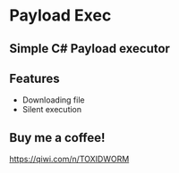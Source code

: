 # Payload Exec

## Simple C# Payload executor

## Features
* Downloading file
* Silent execution

## Buy me a coffee!
https://qiwi.com/n/TOXIDWORM
